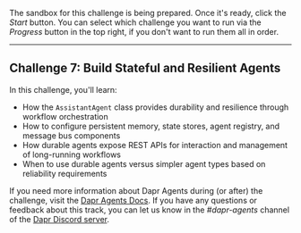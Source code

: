 The sandbox for this challenge is being prepared. Once it's ready, click the *Start* button. You can select which challenge you want to run via the *Progress* button in the top right, if you don't want to run them all in order.

---

## Challenge 7: Build Stateful and Resilient Agents

In this challenge, you'll learn:

- How the `AssistantAgent` class provides durability and resilience through workflow orchestration
- How to configure persistent memory, state stores, agent registry, and message bus components
- How durable agents expose REST APIs for interaction and management of long-running workflows
- When to use durable agents versus simpler agent types based on reliability requirements

If you need more information about Dapr Agents during (or after) the challenge, visit the [Dapr Agents Docs](https://diagrid.ws/dapr-agents-docs/). If you have any questions or feedback about this track, you can let us know in the *#dapr-agents* channel of the [Dapr Discord server](https://bit.ly/dapr-discord).
